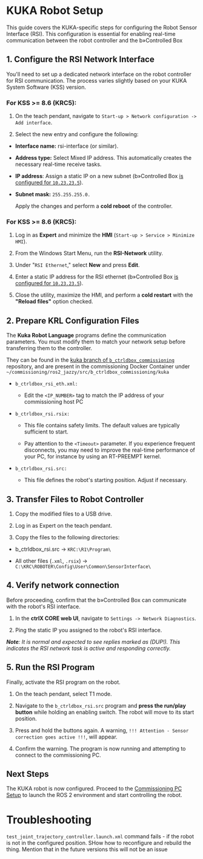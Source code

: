 # KUKA Robot Setup

This guide covers the KUKA-specific steps for configuring the Robot Sensor Interface (RSI). This configuration is essential for enabling real-time communication between the robot controller and the b»Controlled Box

## 1. Configure the RSI Network Interface

You'll need to set up a dedicated network interface on the robot controller for RSI communication. The process varies slightly based on your KUKA System Software (KSS) version.

### For KSS >= 8.6 (KRC5):

1. On the teach pendant, navigate to `Start-up > Network configuration -> Add interface`.

2. Select the new entry and configure the following:

  * **Interface name:** rsi-interface (or similar).

  * **Address type:** Select Mixed IP address. This automatically creates the necessary real-time receive tasks.

  * **IP address**: Assign a static IP on a new subnet (b»Controlled Box [is configured for `10.23.23.5`](https://github.com/b-robotized/b_ctrldbox_commissioning/blob/575718f718cc3ad3302c491e38694cbc44a09ad0/kuka/KRC5/b_ctrldbox_rsi_eth.xml#L3)).

  * **Subnet mask:** `255.255.255.0.`

    Apply the changes and perform a **cold reboot** of the controller.

### For KSS >= 8.6 (KRC5):

1. Log in as **Expert** and minimize the **HMI** (`Start-up > Service > Minimize HMI`).

2. From the Windows Start Menu, run the **RSI-Network** utility.

3. Under "`RSI Ethernet`," select **New** and press **Edit**.

4. Enter a static IP address for the RSI ethernet (b»Controlled Box [is configured for `10.23.23.5`](https://github.com/b-robotized/b_ctrldbox_commissioning/blob/575718f718cc3ad3302c491e38694cbc44a09ad0/kuka/KRC5/b_ctrldbox_rsi_eth.xml#L3)).

5. Close the utility, maximize the HMI, and perform a **cold restart** with the **"Reload files"** option checked.


## 2. Prepare KRL Configuration Files

The **Kuka Robot Language** programs define the communication parameters. You must modify them to match your network setup before transferring them to the controller.

They can be found in the [kuka branch of `b_ctrldbox_commissioning`](https://github.com/b-robotized/b_ctrldbox_commissioning/tree/kuka-master) repository, and are present in the commissioning Docker Container under `~/commissioning/ros2_jazzy/src/b_ctrldbox_commissioning/kuka`

- `b_ctrldbox_rsi_eth.xml:`

  - Edit the `<IP_NUMBER>` tag to match the IP address of your commissioning host PC

- `b_ctrldbox_rsi.rsix:`

  - This file contains safety limits. The default values are typically sufficient to start.

  - Pay attention to the `<Timeout>` parameter. If you experience frequent disconnects, you may need to improve the real-time performance of your PC, for instance by using an RT-PREEMPT kernel.

- `b_ctrldbox_rsi.src:`

  - This file defines the robot's starting position. Adjust if necessary.

## 3. Transfer Files to Robot Controller

1. Copy the modified files to a USB drive.

2. Log in as Expert on the teach pendant.

3. Copy the files to the following directories:

  * b_ctrldbox_rsi.src -> `KRC:\R1\Program\`

  * All other files (`.xml`, `.rsix`) -> `C:\KRC\ROBOTER\Config\User\Common\SensorInterface\`

## 4. Verify network connection

Before proceeding, confirm that the b»Controlled Box can communicate with the robot's RSI interface.

1. In the **ctrlX CORE web UI**, navigate to `Settings -> Network Diagnostics`.

2. Ping the static IP you assigned to the robot's RSI interface.

***Note**: It is normal and expected to see replies marked as (DUP!). This indicates the RSI network task is active and responding correctly.*

## 5. Run the RSI Program

Finally, activate the RSI program on the robot.

1. On the teach pendant, select T1 mode.

2. Navigate to the `b_ctrldbox_rsi.src` program and **press the run/play button** while holding an enabling switch. The robot will move to its start position.

3. Press and hold the buttons again. A warning, `!!! Attention - Sensor correction goes active !!!`, will appear.

4. Confirm the warning. The program is now running and attempting to connect to the commissioning PC.

## Next Steps

The KUKA robot is now configured. Proceed to the [Commissioning PC Setup](../SETUP_COMMMISSIONING.md) to launch the ROS 2 environment and start controlling the robot.

# Troubleshooting

`test_joint_trajectory_controller.launch.xml` command fails - if the robot is not in the configured position. SHow how to reconfigure and rebuild the thing. Mention that in the future versions this will not be an issue